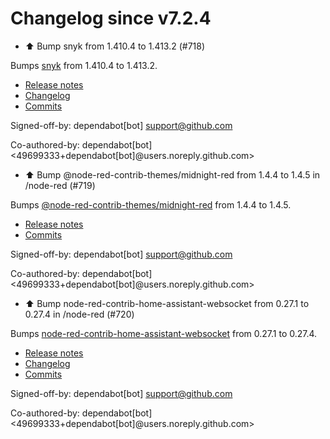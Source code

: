 # Changelog since v7.2.4
- ⬆️ Bump snyk from 1.410.4 to 1.413.2 (#718)

Bumps [snyk](https://github.com/snyk/snyk) from 1.410.4 to 1.413.2.
- [Release notes](https://github.com/snyk/snyk/releases)
- [Changelog](https://github.com/snyk/snyk/blob/master/.releaserc)
- [Commits](https://github.com/snyk/snyk/compare/v1.410.4...v1.413.2)

Signed-off-by: dependabot[bot] <support@github.com>

Co-authored-by: dependabot[bot] <49699333+dependabot[bot]@users.noreply.github.com> 
- ⬆️ Bump @node-red-contrib-themes/midnight-red from 1.4.4 to 1.4.5 in /node-red (#719)

Bumps [@node-red-contrib-themes/midnight-red](https://github.com/node-red-contrib-themes/midnight-red) from 1.4.4 to 1.4.5.
- [Release notes](https://github.com/node-red-contrib-themes/midnight-red/releases)
- [Commits](https://github.com/node-red-contrib-themes/midnight-red/commits)

Signed-off-by: dependabot[bot] <support@github.com>

Co-authored-by: dependabot[bot] <49699333+dependabot[bot]@users.noreply.github.com> 
- ⬆️ Bump node-red-contrib-home-assistant-websocket from 0.27.1 to 0.27.4 in /node-red (#720)

Bumps [node-red-contrib-home-assistant-websocket](https://github.com/zachowj/node-red-contrib-home-assistant-websocket) from 0.27.1 to 0.27.4.
- [Release notes](https://github.com/zachowj/node-red-contrib-home-assistant-websocket/releases)
- [Changelog](https://github.com/zachowj/node-red-contrib-home-assistant-websocket/blob/dev/CHANGELOG.md)
- [Commits](https://github.com/zachowj/node-red-contrib-home-assistant-websocket/compare/v0.27.1...v0.27.4)

Signed-off-by: dependabot[bot] <support@github.com>

Co-authored-by: dependabot[bot] <49699333+dependabot[bot]@users.noreply.github.com> 
